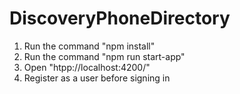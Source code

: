 # DiscoveryPhoneDirectory

1. Run the command "npm install"
2. Run the command "npm run start-app"
3. Open "htpp://localhost:4200/"
4. Register as a user before signing in
